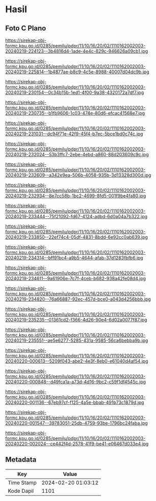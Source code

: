 # Hasil

## Foto C Plano

https://sirekap-obj-formc.kpu.go.id/0285/pemilu/pdpr/11/10/16/20/02/1110162002003-20240219-224123--3b4816d4-1ade-4e4c-829c-946626a09cb1.jpg

https://sirekap-obj-formc.kpu.go.id/0285/pemilu/pdpr/11/10/16/20/02/1110162002003-20240219-225814--1b4877ae-b8c9-4c5e-8988-40007d04dc9b.jpg

https://sirekap-obj-formc.kpu.go.id/0285/pemilu/pdpr/11/10/16/20/02/1110162002003-20240219-230154--0c34b15b-1ed1-4f00-9a38-4320172a7df7.jpg

https://sirekap-obj-formc.kpu.go.id/0285/pemilu/pdpr/11/10/16/20/02/1110162002003-20240219-230735--b1fb9606-1c03-474e-80d6-efcac41568e7.jpg

https://sirekap-obj-formc.kpu.go.id/0285/pemilu/pdpr/11/10/16/20/02/1110162002003-20240219-231031--dc94f71e-42f9-45f4-b7ec-5bce1bd0c74c.jpg

https://sirekap-obj-formc.kpu.go.id/0285/pemilu/pdpr/11/10/16/20/02/1110162002003-20240219-232024--53b3ffc7-2ebe-4ebd-a860-88d203609c9c.jpg

https://sirekap-obj-formc.kpu.go.id/0285/pemilu/pdpr/11/10/16/20/02/1110162002003-20240219-232609--a342e9ea-506b-4058-935b-3d13328d300d.jpg

https://sirekap-obj-formc.kpu.go.id/0285/pemilu/pdpr/11/10/16/20/02/1110162002003-20240219-232934--8e7cc58b-1bc2-4699-8fd5-001f9be4fa80.jpg

https://sirekap-obj-formc.kpu.go.id/0285/pemilu/pdpr/11/10/16/20/02/1110162002003-20240219-233444--75f21092-fd67-4124-adbd-6d0a04a7b322.jpg

https://sirekap-obj-formc.kpu.go.id/0285/pemilu/pdpr/11/10/16/20/02/1110162002003-20240219-233850--22ef74c4-05df-4831-8bdd-6e92cc0ab639.jpg

https://sirekap-obj-formc.kpu.go.id/0285/pemilu/pdpr/11/10/16/20/02/1110162002003-20240219-234314--bff91bc4-a9b5-4644-afab-37d1283fbfb6.jpg

https://sirekap-obj-formc.kpu.go.id/0285/pemilu/pdpr/11/10/16/20/02/1110162002003-20240219-234611--9a61906e-7c7f-4ceb-b682-938a42fe08d4.jpg

https://sirekap-obj-formc.kpu.go.id/0285/pemilu/pdpr/11/10/16/20/02/1110162002003-20240219-234820--76a66887-92ec-457d-bce0-a043d4256bbb.jpg

https://sirekap-obj-formc.kpu.go.id/0285/pemilu/pdpr/11/10/16/20/02/1110162002003-20240219-235235--01361cd2-f366-4d26-90e4-6d02a0077f87.jpg

https://sirekap-obj-formc.kpu.go.id/0285/pemilu/pdpr/11/10/16/20/02/1110162002003-20240219-235551--ae5e6277-5285-431a-9585-56ca6bebba9b.jpg

https://sirekap-obj-formc.kpu.go.id/0285/pemilu/pdpr/11/10/16/20/02/1110162002003-20240220-000613--5209f043-abe2-4e3f-8eb0-e61040d4af54.jpg

https://sirekap-obj-formc.kpu.go.id/0285/pemilu/pdpr/11/10/16/20/02/1110162002003-20240220-000848--d49fca1a-a73d-4d16-9bc2-c59f1df4545c.jpg

https://sirekap-obj-formc.kpu.go.id/0285/pemilu/pdpr/11/10/16/20/02/1110162002003-20240220-001136--67eb97cf-f125-4a5e-bbab-491b73c1879d.jpg

https://sirekap-obj-formc.kpu.go.id/0285/pemilu/pdpr/11/10/16/20/02/1110162002003-20240220-001547--39783051-25db-4759-93be-1796bc24faba.jpg

https://sirekap-obj-formc.kpu.go.id/0285/pemilu/pdpr/11/10/16/20/02/1110162002003-20240220-002024--ce442f4d-2578-41f9-be41-e06467d033e4.jpg


## Metadata

| Key        | Value               |
| ---------- | ------------------- |
| Time Stamp | 2024-02-20 01:03:12 |
| Kode Dapil | 1101                |



